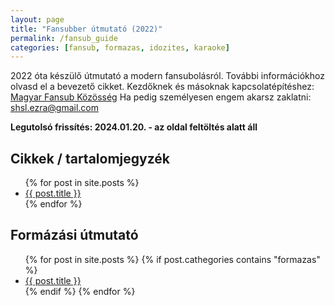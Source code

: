 ```yaml
---
layout: page
title: "Fansubber útmutató (2022)"
permalink: /fansub_guide
categories: [fansub, formazas, idozites, karaoke]
---
```


2022 óta készülő útmutató a modern fansubolásról. További információkhoz olvasd el a bevezető cikket.
Kezdőknek és másoknak kapcsolatépítéshez: [Magyar Fansub Közösség](https://discord.gg/gam4ZVWKvn)
Ha pedig személyesen engem akarsz zaklatni: [shsl.ezra@gmail.com](mailto:shsl.ezra@gmail.com)


**Legutolsó frissítés: 2024.01.20. - az oldal feltöltés alatt áll**


## Cikkek / tartalomjegyzék

<ul>
  {% for post in site.posts %}
		<li>
		  <a href="{{ post.url }}">{{ post.title }}</a>
		</li>
  {% endfor %}
</ul>


## Formázási útmutató

<ul>
  {% for post in site.posts %}
	{% if post.cathegories contains "formazas" %}
		<li>
		  <a href="{{ post.url }}">{{ post.title }}</a>
		</li>
	{% endif %}
  {% endfor %}
</ul>
